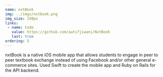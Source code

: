 ```yaml
---
name: nxtBook
img: ../imgs/nxtbook.png
img_size: 150px
links:
 - name: Code
   value: https://github.com/aatifjiwani/NxtBook
   last: true
ordering: 5
---
```

nxtBook is a native iOS mobile app that allows students to engage in peer to peer textbook exchange instead of using Facebook and/or other general e-commerce sites. 
Used Swift to create the mobile app and Ruby on Rails for the API backend. 